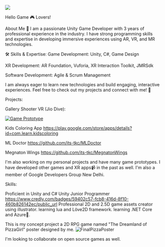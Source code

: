 ![](https://komarev.com/ghpvc/?username=its-tkc)

Hello Game 🎮 Lovers!

About Me 👋
I am a passionate Unity Game Developer with 3 years of professional experience in the industry. I have strong programming skills and expertise in developing immersive experiences using AR, VR, and MR technologies.

🛠️ Skills & Expertise:
Game Development: Unity, C#, Game Design

XR Development: AR Foundation, Vuforia, XR Interaction Toolkit, JMRSdk

Software Development: Agile & Scrum Management

I am always eager to learn new technologies and build engaging, interactive experiences. Feel free to check out my projects and connect with me! 🚀

Projects:

Gallery Shooter VR (Jio Dive):

[![Game Prototype](https://img.youtube.com/vi/Rw0tSqiJovI/0.jpg)](https://www.youtube.com/watch?v=Rw0tSqiJovI)

Kids Coloring App
https://play.google.com/store/apps/details?id=com.learn.kidscoloring

ML Doctor
https://github.com/its-tkc/MLDoctor

Megnaton Wings
https://github.com/its-tkc/MegnatonWings

I'm also working on my personal projects and have many game prototypes.
I have developed other games and XR apps📹 in the past as well.
I'm also a member of Google Developers Group New Delhi.

Skills:

Proficient in Unity and C#
Unity Junior Programmer https://www.credly.com/badges/59402c57-fcb8-416d-8f10-460b826142ec/public_url
Professional 2D and 2.5D game assets creator using illustrator.
learning lua and Löve2D framework.
learning .NET Core and Azure🎲.



This is my concept project a 2D RPG game named "The Dreamland of PizzaGirl"
poster designed by me.
![FinalPizzaPoster](https://user-images.githubusercontent.com/51854903/133062730-4db62829-91ad-4bb3-a5a3-d4491bcb1583.png)

I'm looking to collaborate on open source games as well.

<!--
**its-tkc/its-tkc** is a ✨ _special_ ✨ repository because its `README.md` (this file) appears on your GitHub profile.

Here are some ideas to get you started:

- 🔭 I’m currently working on ...
- 🌱 I’m currently learning ...
- 👯 I’m looking to collaborate on ...
- 🤔 I’m looking for help with ...
- 💬 Ask me about ...
- 📫 How to reach me: ...
- 😄 Pronouns: ...
- ⚡ Fun fact: ...
-->
